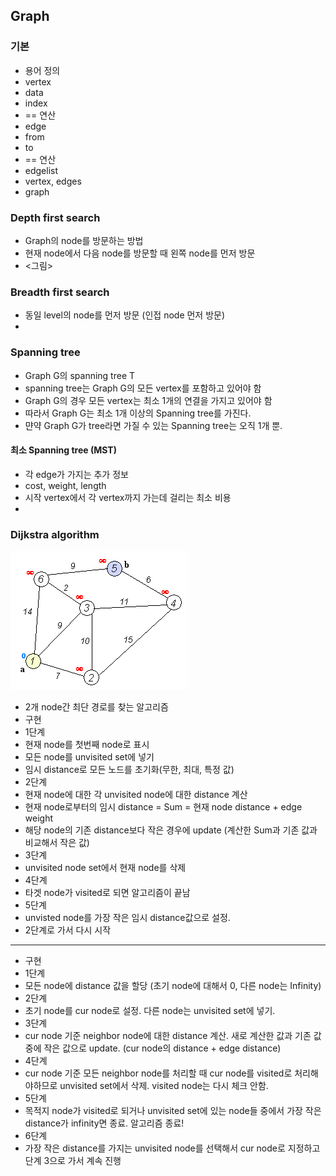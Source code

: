 ## Graph
### 기본
 * 용어 정의
  * vertex
   * data
   * index
   * == 연산
  * edge
   * from
   * to
   * == 연산
  * edgelist
   * vertex, edges
  * graph

### Depth first search
 * Graph의 node를 방문하는 방법
 * 현재 node에서 다음 node를 방문할 때 왼쪽 node를 먼저 방문
 * <그림>

### Breadth first search
 * 동일 level의 node를 먼저 방문 (인접 node 먼저 방문)
 * 

### Spanning tree
 * Graph G의 spanning tree T
 * spanning tree는 Graph G의 모든 vertex를 포함하고 있어야 함
 * Graph G의 경우 모든 vertex는 최소 1개의 연결을 가지고 있어야 함
 * 따라서 Graph G는 최소 1개 이상의 Spanning tree를 가진다.
 * 먄약 Graph G가 tree라면 가질 수 있는 Spanning tree는 오직 1개 뿐.

#### 최소 Spanning tree (MST)
 * 각 edge가 가지는 추가 정보
  * cost, weight, length
 * 시작 vertex에서 각 vertex까지 가는데 걸리는 최소 비용
 * 

### Dijkstra algorithm
![](../img/graph/dijkstraanimation.gif)

 * 2개 node간 최단 경로를 찾는 알고리즘
 * 구현
  * 1단계
   * 현재 node를 첫번째 node로 표시
   * 모든 node를 unvisited set에 넣기
   * 임시 distance로 모든 노드를 초기화(무한, 최대, 특정 값)
  * 2단계
   * 현재 node에 대한 각 unvisited node에 대한 distance 계산
   * 현재 node로부터의 임시 distance = Sum = 현재 node distance + edge weight
   * 해당 node의 기존 distance보다 작은 경우에 update (계산한 Sum과 기존 값과 비교해서 작은 값)
  * 3단계
   * unvisited node set에서 현재 node를 삭제
  * 4단계
   * 타겟 node가 visited로 되면 알고리즘이 끝남
  * 5단계
   * unvisted node를 가장 작은 임시 distance값으로 설정. 
   * 2단계로 가서 다시 시작
----
 * 구현
  * 1단계
   * 모든 node에 distance 값을 할당 (초기 node에 대해서 0, 다른 node는 Infinity)
  * 2단계
   * 초기 node를 cur node로 설정. 다른 node는 unvisited set에 넣기.
  * 3단계
   * cur node 기준 neighbor node에 대한 distance 계산. 새로 계산한 값과 기존 값 중에 작은 값으로 update. (cur node의 distance + edge distance)
  * 4단계
   * cur node 기준 모든 neighbor node를 처리할 때 cur node를 visited로 처리해야하므로 unvisited set에서 삭제. visited node는 다시 체크 안함.
  * 5단계
   * 목적지 node가 visited로 되거나 unvisited set에 있는 node들 중에서 가장 작은 distance가 infinity면 종료. 알고리즘 종료!
  * 6단계
   * 가장 작은 distance를 가지는 unvisited node를 선택해서 cur node로 지정하고 단계 3으로 가서 계속 진행

